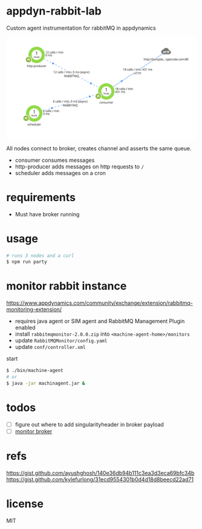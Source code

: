 # appdyn-rabbit-lab
Custom agent instrumentation for rabbitMQ in appdynamics

![screen_shot](./3-node-party-dump.png)

All nodes connect to broker, creates channel and asserts the same queue.

- consumer consumes messages
- http-producer adds messages on http requests to `/`
- scheduler adds messages on a cron

# requirements
- Must have broker running

# usage
```bash
# runs 3 nodes and a curl
$ npm run party
```

# monitor rabbit instance
https://www.appdynamics.com/community/exchange/extension/rabbitmq-monitoring-extension/

- requires java agent or SIM agent and RabbitMQ Management Plugin enabled
- install `rabbitmqmonitor-2.0.0.zip` into `<machine-agent-home>/monitors`
- update `RabbitMQMonitor/config.yaml`
- update `conf/controller.xml`

start
```bash
$ ./bin/machine-agent
# or
$ java -jar machinagent.jar &
```

# todos
- [ ] figure out where to add singularityheader in broker payload
- [ ] [monitor broker](https://www.appdynamics.com/community/exchange/extension/rabbitmq-monitoring-extension/)

# refs
https://gist.github.com/ayushghosh/140e36db94b111c3ea3d3eca69bfc34b
https://gist.github.com/kylefurlong/31ecd9554301b0d4d18d8beecd22ad71

# license
MIT
